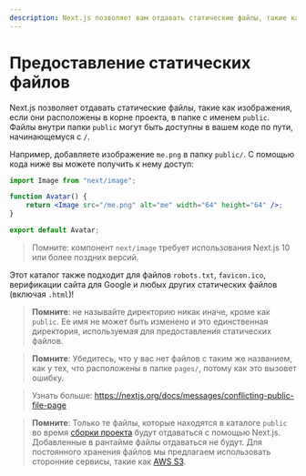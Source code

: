```yaml
---
description: Next.js позволяет вам отдавать статические файлы, такие как изображения в публичной директории. Узнайте здксь больше о том, как это работает.
---
```


# Предоставление статических файлов

Next.js позволяет отдавать статические файлы, такие как изображения, если они расположены в корне проекта, в папке с именем `public`.
Файлы внутри папки `public` могут быть доступны в вашем коде по пути, начинающемуся с `/`.

Например, добавляете изображение `me.png` в папку `public/`. С помощью кода ниже вы можете получить к нему доступ:

```jsx
import Image from "next/image";

function Avatar() {
	return <Image src="/me.png" alt="me" width="64" height="64" />;
}

export default Avatar;
```

> Помните: компонент `next/image` требует использования Next.js 10 или более поздних версий.

Этот каталог также подходит для файлов `robots.txt`, `favicon.ico`, верификации сайта для Google и любых других статических файлов (включая `.html`)!

> **Помните**: не называйте директорию никак иначе, кроме как `public`. Ее имя не может быть изменено и это единственная директория, используемая для предоставления статических файлов.

> **Помните**: Убедитесь, что у вас нет файлов с таким же названием, как у тех, что расположены в папке `pages/`, потому как это вызовет ошибку.

> Узнать больше: <https://nextjs.org/docs/messages/conflicting-public-file-page>

> **Помните**: Только те файлы, которые находятся в каталоге `public` во время [сборки проекта](/docs/api-reference/cli.md#build) будут отдаваться с помощью Next.js. Добавленные в рантайме файлы отдаваться не будут.
> Для постоянного хранения файлов мы предлагаем использовать сторонние сервисы, такие как [AWS S3](https://aws.amazon.com/s3/).
